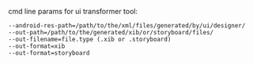 
cmd line params for ui transformer tool:

	--android-res-path=/path/to/the/xml/files/generated/by/ui/designer/
	--out-path=/path/to/the/generated/xib/or/storyboard/files/
	--out-filename=file.type (.xib or .storyboard)
	--out-format=xib
	--out-format=storyboard